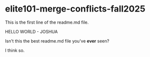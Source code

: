 # elite101-merge-conflicts-fall2025

This is the first line of the readme.md file.

HELLO WORLD - JOSHUA 

Isn't this the best readme.md file you've **ever** seen?

I think so.
